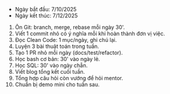 - Ngày bắt đầu: 7/10/2025
- Ngày kết thúc: 7/12/2025
1) Ôn Git: branch, merge, rebase mỗi ngày 30'.
2) Viết 1 commit nhỏ có ý nghĩa mỗi khi hoàn thành đơn vị việc.
3) Đọc Clean Code: 1 mục/ngày, ghi chú lại.
4) Luyện 3 bài thuật toán trong tuần.
5) Tạo 1 PR nhỏ mỗi ngày (docs/test/refactor).
6) Học bash cơ bản: 30' vào ngày lẻ.
7) Học SQL: 30' vào ngày chẵn.
8) Viết blog tổng kết cuối tuần.
9) Tổng hợp câu hỏi còn vướng để hỏi mentor.
10) Chuẩn bị demo mini cho tuần sau.
